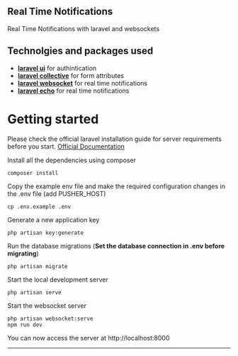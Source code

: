 ## Real Time Notifications

Real Time Notifications with laravel and websockets

## Technolgies and packages used

- **[laravel ui](https://github.com/laravel/ui)** for authintication
- **[laravel collective](https://github.com/LaravelCollective/html)** for form attributes
- **[laravel websocket](https://beyondco.de/docs/laravel-websockets/getting-started/installation)** for real time notifications
- **[laravel echo](https://github.com/laravel/echo)** for real time notifications


# Getting started

Please check the official laravel installation guide for server requirements before you start. [Official Documentation](https://laravel.com/docs/9.x/installation#installation)

Install all the dependencies using composer

    composer install

Copy the example env file and make the required configuration changes in the .env file (add PUSHER_HOST)

    cp .env.example .env

Generate a new application key

    php artisan key:generate

Run the database migrations (**Set the database connection in .env before migrating**)

    php artisan migrate

Start the local development server

    php artisan serve

Start the websocket server

    php artisan websocket:serve
    npm run dev

You can now access the server at http://localhost:8000

----------
